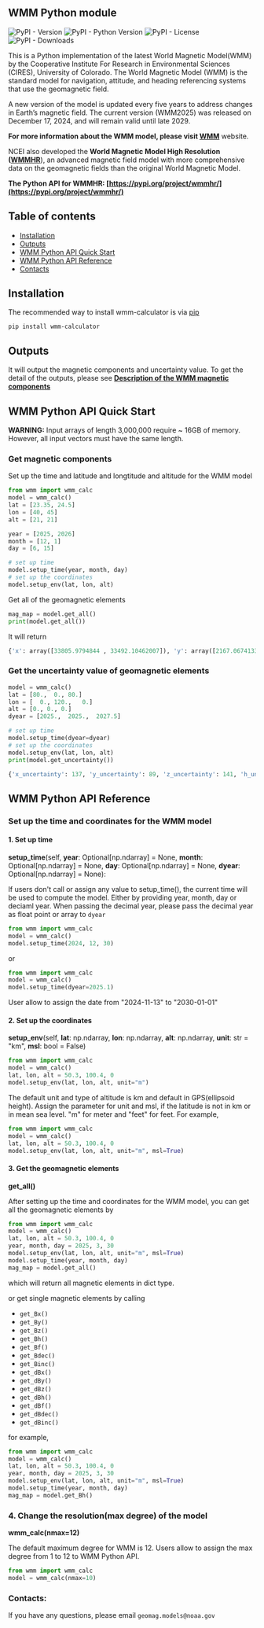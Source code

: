 

## WMM Python module

![PyPI - Version](https://img.shields.io/pypi/v/wmm-calculator)
![PyPI - Python Version](https://img.shields.io/pypi/pyversions/wmm-calculator)
![PyPI - License](https://img.shields.io/pypi/l/wmm-calculator)
![PyPI - Downloads](https://img.shields.io/pypi/dm/wmm-calculator)

This is a Python implementation of the latest World Magnetic Model(WMM) by the Cooperative Institute For Research in Environmental Sciences (CIRES), University of Colorado.
The World Magnetic Model (WMM) is the standard model for navigation, attitude, and heading referencing systems that use the  geomagnetic field. 

A new version of the model is updated every five years to address changes in Earth’s magnetic field. The current version (WMM2025) was released on December 17, 2024, and will remain valid until late 2029. 

**For more information about the WMM model, please visit [WMM](https://www.ncei.noaa.gov/products/world-magnetic-model)** website.

NCEI also developed the **World Magnetic Model High Resolution ([WMMHR](https://www.ncei.noaa.gov/products/world-magnetic-model-high-resolution)**), an advanced magnetic field model with more comprehensive data on the geomagnetic fields than the original World Magnetic Model.

**The Python API for WMMHR: [https://pypi.org/project/wmmhr/](https://pypi.org/project/wmmhr/)**

## Table of contents
- [Installation](#installation)
- [Outputs](#Output)
- [WMM Python API Quick Start](#WMM-Python-API-Quick-Start)
- [WMM Python API Reference](#WMM-Python-API-Reference)
- [Contacts](#Contacts)

## Installation

The recommended way to install wmm-calculator is via [pip](https://pip.pypa.io/en/stable/)

```
pip install wmm-calculator 
```

## Outputs

It will output the magnetic components and uncertainty value. To get the detail of the outputs, please see **[Description of the WMM magnetic components](https://github.com/CIRES-Geomagnetism/wmm/blob/check_nmax/description.md)**

## WMM Python API Quick Start

**WARNING:** Input arrays of length 3,000,000 require ~ 16GB of memory. However, all input vectors must have the same length. 

### Get magnetic components
Set up the time and latitude and longtitude and altitude for the WMM model

```python
from wmm import wmm_calc
model = wmm_calc()
lat = [23.35, 24.5]
lon = [40, 45]
alt = [21, 21]

year = [2025, 2026]
month = [12, 1]
day = [6, 15]

# set up time
model.setup_time(year, month, day)
# set up the coordinates
model.setup_env(lat, lon, alt)
```

Get all of the geomagnetic elements

```python
mag_map = model.get_all()
print(model.get_all())
```
It will return 

```python
{'x': array([33805.9794844 , 33492.10462007]), 'y': array([2167.06741335, 1899.8602046 ]), 'z': array([23844.95317237, 26150.62563705]), 'h': array([33875.36612457, 33545.94671013]), 'f': array([41426.10555998, 42534.52435243]), 'dec': array([3.6678175, 3.2466589]), 'inc': array([35.14180823, 37.93807267]), 'dx': array([ 9.91215814, 14.60583551]), 'dy': array([-2.63505666, -4.26437959]), 'dz': array([40.35078867, 34.39738965]), 'dh': array([ 9.72328589, 14.34088148]), 'df': array([31.17702034, 32.45814375]), 'ddec': array([-0.00552022, -0.00868461]), 'dinc': array([0.03789554, 0.02466632])}
```




### Get the uncertainty value of geomagnetic elements

```python
model = wmm_calc()
lat = [80.,  0., 80.]
lon = [  0., 120.,   0.]
alt = [0., 0., 0.]
dyear = [2025.,  2025.,  2027.5]

# set up time
model.setup_time(dyear=dyear)
# set up the coordinates
model.setup_env(lat, lon, alt)
print(model.get_uncertainty())

```

```python
{'x_uncertainty': 137, 'y_uncertainty': 89, 'z_uncertainty': 141, 'h_uncertainty': 133, 'f_uncertainty': 138, 'declination_uncertainty': array([3.98575493e-05, 6.55276509e-06, 3.99539341e-05]), 'inclination_uncertainty': 0.2}

```

## WMM Python API Reference

### Set up the time and coordinates for the WMM model

#### 1. Set up time 

**setup_time**(self, **year**: Optional[np.ndarray] = None, **month**: Optional[np.ndarray] = None, **day**: Optional[np.ndarray] = None,
                   **dyear**: Optional[np.ndarray] = None):

If users don't call or assign any value to setup_time(), the current time will be used to compute the model.
Either by providing year, month, day or deciaml year. When passing the decimal year, please pass the decimal year as float point or array to `dyear`
```python
from wmm import wmm_calc
model = wmm_calc()
model.setup_time(2024, 12, 30)
```
or 
```python
from wmm import wmm_calc
model = wmm_calc()
model.setup_time(dyear=2025.1)
```

User allow to assign the date from "2024-11-13" to "2030-01-01"

#### 2. Set up the coordinates

**setup_env**(self, **lat**: np.ndarray, **lon**: np.ndarray, **alt**: np.ndarray, **unit**: str = "km", **msl**: bool = False)
```python
from wmm import wmm_calc
model = wmm_calc()
lat, lon, alt = 50.3, 100.4, 0
model.setup_env(lat, lon, alt, unit="m")
```

The default unit and type of altitude is km and default in GPS(ellipsoid height). 
Assign the parameter for unit and msl, if the latitude is not in km or in mean sea level.
"m" for meter and "feet" for feet. For example,
```python
from wmm import wmm_calc
model = wmm_calc()
lat, lon, alt = 50.3, 100.4, 0
model.setup_env(lat, lon, alt, unit="m", msl=True)
```

#### 3. Get the geomagnetic elements

**get_all()**

After setting up the time and coordinates for the WMM model, you can get all the geomagnetic elements by

```python
from wmm import wmm_calc
model = wmm_calc()
lat, lon, alt = 50.3, 100.4, 0
year, month, day = 2025, 3, 30
model.setup_env(lat, lon, alt, unit="m", msl=True)
model.setup_time(year, month, day)
mag_map = model.get_all()
```

which will return all magnetic elements in dict type.

or get single magnetic elements by calling

- `get_Bx()`
- `get_By()`
- `get_Bz()`
- `get_Bh()`
- `get_Bf()`
- `get_Bdec()`
- `get_Binc()`
- `get_dBx()`
- `get_dBy()`
- `get_dBz()`
- `get_dBh()`
- `get_dBf()`
- `get_dBdec()`
- `get_dBinc()`


for example,
```python
from wmm import wmm_calc
model = wmm_calc()
lat, lon, alt = 50.3, 100.4, 0
year, month, day = 2025, 3, 30
model.setup_env(lat, lon, alt, unit="m", msl=True)
model.setup_time(year, month, day)
mag_map = model.get_Bh()
```
### 4. Change the resolution(max degree) of the model

**wmm_calc(nmax=12)**

The default maximum degree for WMM is 12. Users allow to assign the max degree from 1 to 12 to WMM Python API.
```python
from wmm import wmm_calc
model = wmm_calc(nmax=10)
```
### Contacts:
If you have any questions, please email `geomag.models@noaa.gov`